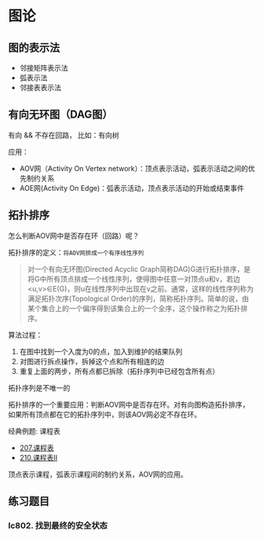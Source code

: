 # 图论

## 图的表示法

- 邻接矩阵表示法
- 弧表示法
- 邻接表表示法

## 有向无环图（DAG图）

有向 && 不存在回路， 比如：有向树

应用：

- AOV网（Activity On Vertex network）：顶点表示活动，弧表示活动之间的优先制约关系
- AOE网(Activity On Edge)：弧表示活动，顶点表示活动的开始或结束事件

## 拓扑排序

怎么判断AOV网中是否存在环（回路）呢？

拓扑排序的定义：`将AOV网排成一个有序线性序列`

> 对一个有向无环图(Directed Acyclic Graph简称DAG)G进行拓扑排序，是将G中所有顶点排成一个线性序列，使得图中任意一对顶点u和v，若边<u,v>∈E(G)，则u在线性序列中出现在v之前。通常，这样的线性序列称为满足拓扑次序(Topological Order)的序列，简称拓扑序列。简单的说，由某个集合上的一个偏序得到该集合上的一个全序，这个操作称之为拓扑排序。

算法过程：

1. 在图中找到一个入度为0的点，加入到维护的结果队列
2. 对图进行拆点操作，拆掉这个点和所有相连的边
3. 重复上面的两步，所有点都已拆除（拓扑序列中已经包含所有点）

拓扑序列是不唯一的

拓扑排序的一个重要应用：判断AOV网中是否存在环。对有向图构造拓扑排序，如果所有顶点都在它的拓扑序列中，则该AOV网必定不存在环。

经典例题: 课程表

- [207.课程表](../algorithms/201-300/207.%20课程表.md)
- [210.课程表II](../algorithms/201-300/210.%20课程表%20II.md)

顶点表示课程，弧表示课程间的制约关系，AOV网的应用。

## 练习题目

### lc802. 找到最终的安全状态
